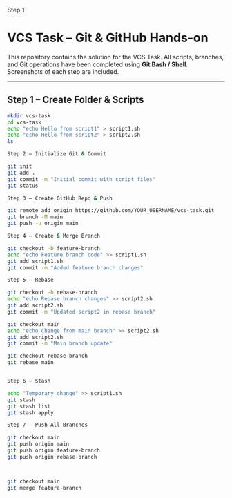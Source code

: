 Step 1

# VCS Task – Git & GitHub Hands-on

This repository contains the solution for the VCS Task. All scripts, branches, and Git operations have been completed using **Git Bash / Shell**. Screenshots of each step are included.

---

## **Step 1 – Create Folder & Scripts**
```bash
mkdir vcs-task
cd vcs-task
echo "echo Hello from script1" > script1.sh
echo "echo Hello from script2" > script2.sh
ls

Step 2 – Initialize Git & Commit

git init
git add .
git commit -m "Initial commit with script files"
git status

Step 3 – Create GitHub Repo & Push

git remote add origin https://github.com/YOUR_USERNAME/vcs-task.git
git branch -M main
git push -u origin main

Step 4 – Create & Merge Branch

git checkout -b feature-branch
echo "echo Feature branch code" >> script1.sh
git add script1.sh
git commit -m "Added feature branch changes"

Step 5 – Rebase

git checkout -b rebase-branch
echo "echo Rebase branch changes" >> script2.sh
git add script2.sh
git commit -m "Updated script2 in rebase branch"

git checkout main
echo "echo Change from main branch" >> script2.sh
git add script2.sh
git commit -m "Main branch update"

git checkout rebase-branch
git rebase main


Step 6 – Stash

echo "Temporary change" >> script1.sh
git stash
git stash list
git stash apply

Step 7 – Push All Branches

git checkout main
git push origin main
git push origin feature-branch
git push origin rebase-branch



git checkout main
git merge feature-branch

